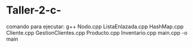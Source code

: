 # Taller-2-c-

comando para ejecutar:
g++ Nodo.cpp ListaEnlazada.cpp HashMap.cpp  Cliente.cpp GestionClientes.cpp  Producto.cpp Inventario.cpp  main.cpp -o main
